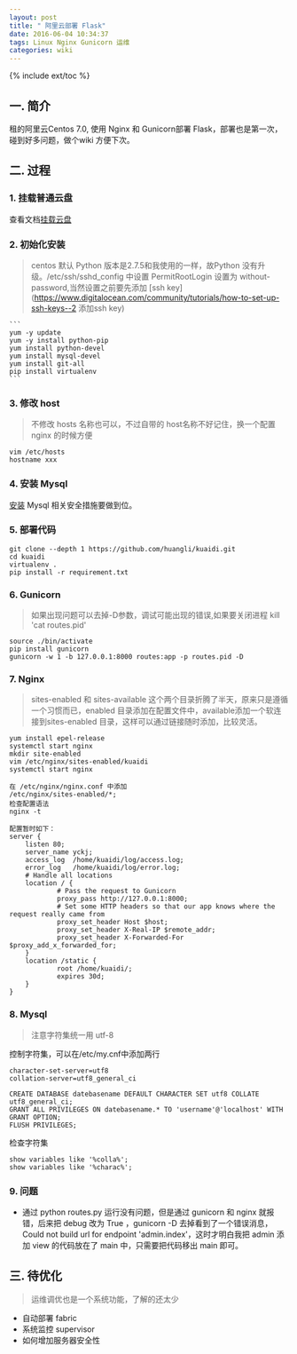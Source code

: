 ```yaml
---
layout: post
title: " 阿里云部署 Flask"
date: 2016-06-04 10:34:37
tags: Linux Nginx Gunicorn 运维  
categories: wiki
---
```

{% include ext/toc %}

## 一. 简介
 租的阿里云Centos 7.0, 使用 Nginx 和 Gunicorn部署 Flask，部署也是第一次，碰到好多问题，做个wiki 方便下次。

## 二. 过程

### 1. 挂载普通云盘
查看文档[挂载云盘](http://jingyan.baidu.com/article/90808022d2e9a3fd91c80fe9.html)

### 2. 初始化安装

> centos 默认 Python 版本是2.7.5和我使用的一样，故Python 没有升级。/etc/ssh/sshd_config 中设置 PermitRootLogin 设置为 without-password,当然设置之前要先添加 [ssh key](https://www.digitalocean.com/community/tutorials/how-to-set-up-ssh-keys--2 添加ssh key)

    ``` 
    yum -y update
    yum -y install python-pip
    yum install python-devel
    yum install mysql-devel
    yum install git-all
    pip install virtualenv
    ```


### 3. 修改 host

> 不修改 hosts 名称也可以，不过自带的 host名称不好记住，换一个配置 nginx 的时候方便


    vim /etc/hosts
    hostname xxx


### 4. 安装 Mysql

[安装](https://www.linode.com/docs/databases/mysql/how-to-install-mysql-on-centos-7)
Mysql 相关安全措施要做到位。

### 5. 部署代码

    git clone --depth 1 https://github.com/huangli/kuaidi.git
    cd kuaidi
    virtualenv .
    pip install -r requirement.txt

### 6. Gunicorn

> 如果出现问题可以去掉-D参数，调试可能出现的错误,如果要关闭进程 kill 'cat routes.pid'

    source ./bin/activate
    pip install gunicorn
    gunicorn -w 1 -b 127.0.0.1:8000 routes:app -p routes.pid -D

### 7. Nginx

> sites-enabled 和 sites-available 这个两个目录折腾了半天，原来只是遵循一个习惯而已，enabled 目录添加在配置文件中，available添加一个软连接到sites-enabled 目录，这样可以通过链接随时添加，比较灵活。

    yum install epel-release
    systemctl start nginx
    mkdir site-enabled
    vim /etc/nginx/sites-enabled/kuaidi
    systemctl start nginx
    
    在 /etc/nginx/nginx.conf 中添加 
    /etc/nginx/sites-enabled/*;
    检查配置语法
    nginx -t
    
    配置暂时如下：
    server {
        listen 80;
        server_name yckj;
        access_log  /home/kuaidi/log/access.log;
        error_log   /home/kuaidi/log/error.log;
        # Handle all locations
        location / {
                # Pass the request to Gunicorn
                proxy_pass http://127.0.0.1:8000;
                # Set some HTTP headers so that our app knows where the request really came from
                proxy_set_header Host $host;
                proxy_set_header X-Real-IP $remote_addr;
                proxy_set_header X-Forwarded-For $proxy_add_x_forwarded_for;
        }
        location /static {
                root /home/kuaidi/;
                expires 30d;
        }
    }

### 8. Mysql

> 注意字符集统一用 utf-8

控制字符集，可以在/etc/my.cnf中添加两行

    character-set-server=utf8
    collation-server=utf8_general_ci

    CREATE DATABASE datebasename DEFAULT CHARACTER SET utf8 COLLATE utf8_general_ci;
    GRANT ALL PRIVILEGES ON datebasename.* TO 'username'@'localhost' WITH GRANT OPTION;
    FLUSH PRIVILEGES;

检查字符集

    show variables like '%colla%';
    show variables like '%charac%';

### 9. 问题

- 通过 python routes.py 运行没有问题，但是通过 gunicorn 和 nginx 就报错，后来把 debug 改为 True ，gunicorn -D 去掉看到了一个错误消息，Could not build url for endpoint 'admin.index'，这时才明白我把 admin 添加 view 的代码放在了 main 中，只需要把代码移出 main 即可。


## 三. 待优化

> 运维调优也是一个系统功能，了解的还太少

- 自动部署 fabric
- 系统监控 supervisor
- 如何增加服务器安全性

